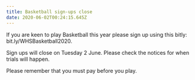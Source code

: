 ```yaml
---
title: Basketball sign-ups close
date: 2020-06-02T00:24:15.645Z
---
```

If you are keen to play Basketball this year please sign up using this bitly:  
bit.ly/WHSBasketball2020. 

Sign ups will close on Tuesday 2 June. 
Please check the notices for when trials will happen.

Please remember that you must pay before you play.

